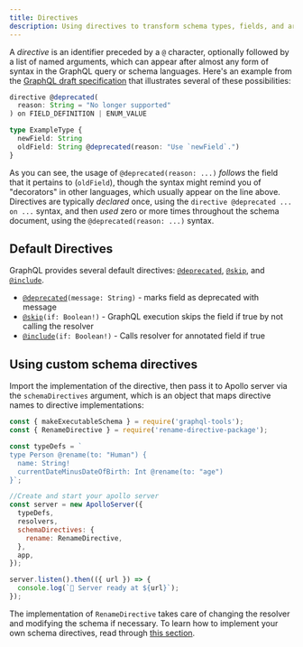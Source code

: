 ```yaml
---
title: Directives
description: Using directives to transform schema types, fields, and arguments
---
```


A _directive_ is an identifier preceded by a `@` character, optionally followed by a list of named arguments, which can appear after almost any form of syntax in the GraphQL query or schema languages. Here's an example from the [GraphQL draft specification](http://facebook.github.io/graphql/draft/#sec-Type-System.Directives) that illustrates several of these possibilities:

```typescript
directive @deprecated(
  reason: String = "No longer supported"
) on FIELD_DEFINITION | ENUM_VALUE

type ExampleType {
  newField: String
  oldField: String @deprecated(reason: "Use `newField`.")
}
```

As you can see, the usage of `@deprecated(reason: ...)` _follows_ the field that it pertains to (`oldField`), though the syntax might remind you of "decorators" in other languages, which usually appear on the line above. Directives are typically _declared_ once, using the `directive @deprecated ... on ...` syntax, and then _used_ zero or more times throughout the schema document, using the `@deprecated(reason: ...)` syntax.

## Default Directives

GraphQL provides several default directives: [`@deprecated`](http://facebook.github.io/graphql/draft/#sec--deprecated), [`@skip`](http://facebook.github.io/graphql/draft/#sec--skip), and [`@include`](http://facebook.github.io/graphql/draft/#sec--include).

  * [`@deprecated`](http://facebook.github.io/graphql/draft/#sec--deprecated)`(message: String)` - marks field as deprecated with message
  * [`@skip`](http://facebook.github.io/graphql/draft/#sec--skip)`(if: Boolean!)` - GraphQL execution skips the field if true by not calling the resolver
  * [`@include`](http://facebook.github.io/graphql/draft/#sec--include)`(if: Boolean!)` - Calls resolver for annotated field if true

## Using custom schema directives

Import the implementation of the directive, then pass it to Apollo server via the `schemaDirectives` argument, which is an object that maps directive names to directive implementations:

```js
const { makeExecutableSchema } = require('graphql-tools');
const { RenameDirective } = require('rename-directive-package');

const typeDefs = `
type Person @rename(to: "Human") {
  name: String!
  currentDateMinusDateOfBirth: Int @rename(to: "age")
}`;

//Create and start your apollo server
const server = new ApolloServer({
  typeDefs,
  resolvers,
  schemaDirectives: {
    rename: RenameDirective,
  },
  app,
});

server.listen().then(({ url }) => {
  console.log(`🚀 Server ready at ${url}`);
});
```

The implementation of `RenameDirective` takes care of changing the resolver and modifying the schema if necessary. To learn how to implement your own schema directives, read through [this section]().
